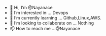 - 👋 Hi, I’m @Nayanace
- 👀 I’m interested in ... Devops 
- 🌱 I’m currently learning ... Github,Linux,AWS.
- 💞️ I’m looking to collaborate on ... Nothing 
- 📫 How to reach me ...@Nayanace

<!---
Nayanace/Nayanace is a ✨ special ✨ repository because its `README.md` (this file) appears on your GitHub profile.
You can click the Preview link to take a look at your changes.
--->
